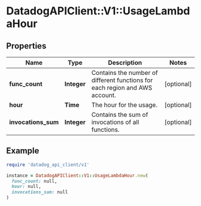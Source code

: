 # DatadogAPIClient::V1::UsageLambdaHour

## Properties

| Name | Type | Description | Notes |
| ---- | ---- | ----------- | ----- |
| **func_count** | **Integer** | Contains the number of different functions for each region and AWS account. | [optional] |
| **hour** | **Time** | The hour for the usage. | [optional] |
| **invocations_sum** | **Integer** | Contains the sum of invocations of all functions. | [optional] |

## Example

```ruby
require 'datadog_api_client/v1'

instance = DatadogAPIClient::V1::UsageLambdaHour.new(
  func_count: null,
  hour: null,
  invocations_sum: null
)
```

